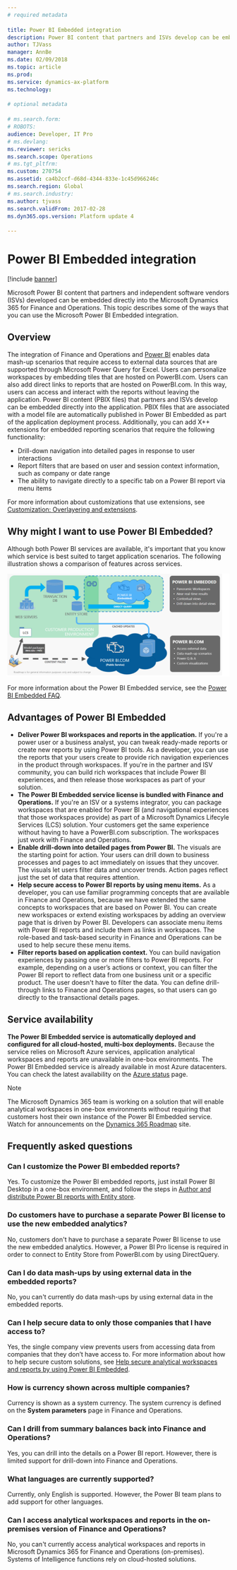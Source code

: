 ```yaml
---
# required metadata

title: Power BI Embedded integration
description: Power BI content that partners and ISVs develop can be embedded directly into the application. This topic describes some of the ways that you can use the Power BI Embedded integration.
author: TJVass
manager: AnnBe
ms.date: 02/09/2018
ms.topic: article
ms.prod: 
ms.service: dynamics-ax-platform
ms.technology: 

# optional metadata

# ms.search.form: 
# ROBOTS: 
audience: Developer, IT Pro
# ms.devlang: 
ms.reviewer: sericks
ms.search.scope: Operations
# ms.tgt_pltfrm: 
ms.custom: 270754
ms.assetid: ca4b2ccf-d68d-4344-833e-1c45d966246c
ms.search.region: Global
# ms.search.industry: 
ms.author: tjvass
ms.search.validFrom: 2017-02-28
ms.dyn365.ops.version: Platform update 4

---
```


# Power BI Embedded integration

[!include [banner](../includes/banner.md)]

Microsoft Power BI content that partners and independent software vendors (ISVs) developed can be embedded directly into the Microsoft Dynamics 365 for Finance and Operations. This topic describes some of the ways that you can use the Microsoft Power BI Embedded integration.

## Overview
The integration of Finance and Operations and [Power BI](https://www.powerbi.com/) enables data mash-up scenarios that require access to external data sources that are supported through Microsoft Power Query for Excel. Users can personalize workspaces by embedding tiles that are hosted on PowerBI.com. Users can also add direct links to reports that are hosted on PowerBI.com. In this way, users can access and interact with the reports without leaving the application. Power BI content (PBIX files) that partners and ISVs develop can be embedded directly into the application. PBIX files that are associated with a model file are automatically published in Power BI Embedded as part of the application deployment process. Additionally, you can add X++ extensions for embedded reporting scenarios that require the following functionality:

- Drill-down navigation into detailed pages in response to user interactions
- Report filters that are based on user and session context information, such as company or date range
- The ability to navigate directly to a specific tab on a Power BI report via menu items

For more information about customizations that use extensions, see [Customization: Overlayering and extensions](../extensibility/customization-overlayering-extensions.md).

## Why might I want to use Power BI Embedded?
Although both Power BI services are available, it's important that you know which service is best suited to target application scenarios. The following illustration shows a comparison of features across services.

![Comparison of features across services](media/Power-BI-Embedded-integration.png)

For more information about the Power BI Embedded service, see the [Power BI Embedded FAQ](https://powerbi.microsoft.com/documentation/powerbi-frequently-asked-questions/).

## Advantages of Power BI Embedded
- **Deliver Power BI workspaces and reports in the application.** If you're a power user or a business analyst, you can tweak ready-made reports or create new reports by using Power BI tools. As a developer, you can use the reports that your users create to provide rich navigation experiences in the product through workspaces. If you're in the partner and ISV community, you can build rich workspaces that include Power BI experiences, and then release those workspaces as part of your solution.
- **The Power BI Embedded service license is bundled with Finance and Operations.** If you're an ISV or a systems integrator, you can package workspaces that are enabled for Power BI (and navigational experiences that those workspaces provide) as part of a Microsoft Dynamics Lifecyle Services (LCS) solution. Your customers get the same experience without having to have a PowerBI.com subscription. The workspaces just work with Finance and Operations.
- **Enable drill-down into detailed pages from Power BI.** The visuals are the starting point for action. Your users can drill down to business processes and pages to act immediately on issues that they uncover. The visuals let users filter data and uncover trends. Action pages reflect just the set of data that requires attention.
- **Help secure access to Power BI reports by using menu items.** As a developer, you can use familiar programming concepts that are available in Finance and Operations, because we have extended the same concepts to workspaces that are based on Power BI. You can create new workspaces or extend existing workspaces by adding an overview page that is driven by Power BI. Developers can associate menu items with Power BI reports and include them as links in workspaces. The role-based and task-based security in Finance and Operations can be used to help secure these menu items.
- **Filter reports based on application context.** You can build navigation experiences by passing one or more filters to Power BI reports. For example, depending on a user’s actions or context, you can filter the Power BI report to reflect data from one business unit or a specific product. The user doesn't have to filter the data. You can define drill-through links to Finance and Operations pages, so that users can go directly to the transactional details pages.

## Service availability
**The Power BI Embedded service is automatically deployed and configured for all cloud-hosted, multi-box deployments.** Because the service relies on Microsoft Azure services, application analytical workspaces and reports are unavailable in one-box environments. The Power BI Embedded service is already available in most Azure datacenters. You can check the latest availability on the [Azure status](https://azure.microsoft.com/status/) page.

> [!NOTE]
> The Microsoft Dynamics 365 team is working on a solution that will enable analytical workspaces in one-box environments without requiring that customers host their own instance of the Power BI Embedded service. Watch for announcements on the [Dynamics 365 Roadmap](https://roadmap.dynamics.com) site.

## Frequently asked questions

### Can I customize the Power BI embedded reports?
Yes. To customize the Power BI embedded reports, just install Power BI Desktop in a one-box environment, and follow the steps in [Author and distribute Power BI reports with Entity store](author-distribute-power-bi-reports.md).
 
### Do customers have to purchase a separate Power BI license to use the new embedded analytics?
No, customers don't have to purchase a separate Power BI license to use the new embedded analytics. However, a Power BI Pro license is required in order to connect to Entity Store from PowerBI.com by using DirectQuery.
 
### Can I do data mash-ups by using external data in the embedded reports?
No, you can't currently do data mash-ups by using external data in the embedded reports.
 
### Can I help secure data to only those companies that I have access to?
Yes, the single company view prevents users from accessing data from companies that they don’t have access to. For more information about how to help secure custom solutions, see [Help secure analytical workspaces and reports by using Power BI Embedded](secure-analytical-workspaces.md).
 
### How is currency shown across multiple companies?
Currency is shown as a system currency. The system currency is defined on the **System parameters** page in Finance and Operations.
 
### Can I drill from summary balances back into Finance and Operations?
Yes, you can drill into the details on a Power BI report. However, there is limited support for drill-down into Finance and Operations.
 
### What languages are currently supported?
Currently, only English is supported. However, the Power BI team plans to add support for other languages.
 
### Can I access analytical workspaces and reports in the on-premises version of Finance and Operations?
No, you can't currently access analytical workspaces and reports in Microsoft Dynamics 365 for Finance and Operations (on-premises). Systems of Intelligence functions rely on cloud-hosted solutions.

